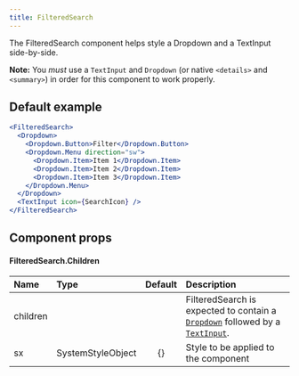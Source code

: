 ```yaml
---
title: FilteredSearch
---
```


The FilteredSearch component helps style a Dropdown and a TextInput side-by-side.

**Note:** You _must_ use a `TextInput` and `Dropdown` (or native `<details>` and `<summary>`) in order for this component to work properly.

## Default example

```jsx live
<FilteredSearch>
  <Dropdown>
    <Dropdown.Button>Filter</Dropdown.Button>
    <Dropdown.Menu direction="sw">
      <Dropdown.Item>Item 1</Dropdown.Item>
      <Dropdown.Item>Item 2</Dropdown.Item>
      <Dropdown.Item>Item 3</Dropdown.Item>
    </Dropdown.Menu>
  </Dropdown>
  <TextInput icon={SearchIcon} />
</FilteredSearch>
```

## Component props

#### FilteredSearch.Children

| Name     | Type              | Default | Description                                                                                              |
| :------- | :---------------- | :-----: | :------------------------------------------------------------------------------------------------------- |
| children |                   |         | FilteredSearch is expected to contain a [`Dropdown`](/Dropdown) followed by a [`TextInput`](/TextInput). |
| sx       | SystemStyleObject |   {}    | Style to be applied to the component                                                                     |
